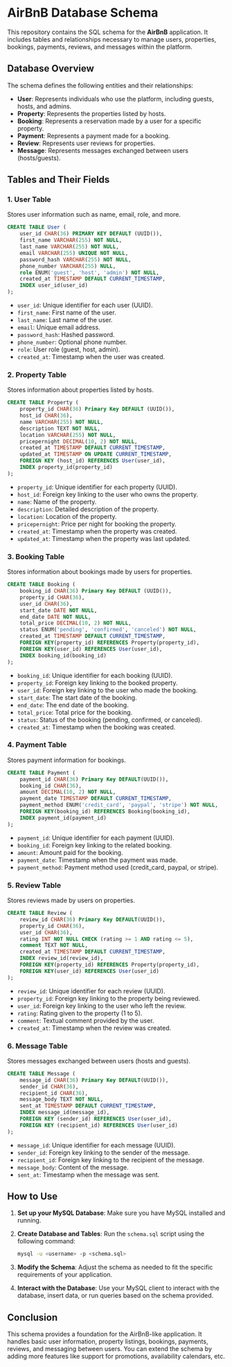 # AirBnB Database Schema

This repository contains the SQL schema for the **AirBnB** application. It includes tables and relationships necessary to manage users, properties, bookings, payments, reviews, and messages within the platform.

## Database Overview

The schema defines the following entities and their relationships:

- **User**: Represents individuals who use the platform, including guests, hosts, and admins.
- **Property**: Represents the properties listed by hosts.
- **Booking**: Represents a reservation made by a user for a specific property.
- **Payment**: Represents a payment made for a booking.
- **Review**: Represents user reviews for properties.
- **Message**: Represents messages exchanged between users (hosts/guests).

## Tables and Their Fields

### 1. **User Table**
Stores user information such as name, email, role, and more.

```sql
CREATE TABLE User (
    user_id CHAR(36) PRIMARY KEY DEFAULT (UUID()),
    first_name VARCHAR(255) NOT NULL,
    last_name VARCHAR(255) NOT NULL,
    email VARCHAR(255) UNIQUE NOT NULL,
    password_hash VARCHAR(255) NOT NULL,
    phone_number VARCHAR(255) NULL,
    role ENUM('guest', 'host', 'admin') NOT NULL,
    created_at TIMESTAMP DEFAULT CURRENT_TIMESTAMP,
    INDEX user_id(user_id)
);
```

- `user_id`: Unique identifier for each user (UUID).
- `first_name`: First name of the user.
- `last_name`: Last name of the user.
- `email`: Unique email address.
- `password_hash`: Hashed password.
- `phone_number`: Optional phone number.
- `role`: User role (guest, host, admin).
- `created_at`: Timestamp when the user was created.

### 2. **Property Table**
Stores information about properties listed by hosts.

```sql
CREATE TABLE Property (
    property_id CHAR(36) Primary Key DEFAULT (UUID()),
    host_id CHAR(36),
    name VARCHAR(255) NOT NULL,
    description TEXT NOT NULL,
    location VARCHAR(255) NOT NULL,
    pricepernight DECIMAL(10, 2) NOT NULL,
    created_at TIMESTAMP DEFAULT CURRENT_TIMESTAMP,
    updated_at TIMESTAMP ON UPDATE CURRENT_TIMESTAMP,
    FOREIGN KEY (host_id) REFERENCES User(user_id),
    INDEX property_id(property_id)
);
```

- `property_id`: Unique identifier for each property (UUID).
- `host_id`: Foreign key linking to the user who owns the property.
- `name`: Name of the property.
- `description`: Detailed description of the property.
- `location`: Location of the property.
- `pricepernight`: Price per night for booking the property.
- `created_at`: Timestamp when the property was created.
- `updated_at`: Timestamp when the property was last updated.

### 3. **Booking Table**
Stores information about bookings made by users for properties.

```sql
CREATE TABLE Booking (
    booking_id CHAR(36) Primary Key DEFAULT (UUID()),
    property_id CHAR(36),
    user_id CHAR(36),
    start_date DATE NOT NULL,
    end_date DATE NOT NULL,
    total_price DECIMAL(10, 2) NOT NULL,
    status ENUM('pending', 'confirmed', 'canceled') NOT NULL,
    created_at TIMESTAMP DEFAULT CURRENT_TIMESTAMP,
    FOREIGN KEY(property_id) REFERENCES Property(property_id),
    FOREIGN KEY(user_id) REFERENCES User(user_id),
    INDEX booking_id(booking_id)
);
```

- `booking_id`: Unique identifier for each booking (UUID).
- `property_id`: Foreign key linking to the booked property.
- `user_id`: Foreign key linking to the user who made the booking.
- `start_date`: The start date of the booking.
- `end_date`: The end date of the booking.
- `total_price`: Total price for the booking.
- `status`: Status of the booking (pending, confirmed, or canceled).
- `created_at`: Timestamp when the booking was created.

### 4. **Payment Table**
Stores payment information for bookings.

```sql
CREATE TABLE Payment (
    payment_id CHAR(36) Primary Key DEFAULT(UUID()),
    booking_id CHAR(36),
    amount DECIMAL(10, 2) NOT NULL,
    payment_date TIMESTAMP DEFAULT CURRENT_TIMESTAMP,
    payment_method ENUM('credit_card', 'paypal', 'stripe') NOT NULL,
    FOREIGN KEY(booking_id) REFERENCES Booking(booking_id),
    INDEX payment_id(payment_id)
);
```

- `payment_id`: Unique identifier for each payment (UUID).
- `booking_id`: Foreign key linking to the related booking.
- `amount`: Amount paid for the booking.
- `payment_date`: Timestamp when the payment was made.
- `payment_method`: Payment method used (credit_card, paypal, or stripe).

### 5. **Review Table**
Stores reviews made by users on properties.

```sql
CREATE TABLE Review (
    review_id CHAR(36) Primary Key DEFAULT(UUID()),
    property_id CHAR(36),
    user_id CHAR(36),
    rating INT NOT NULL CHECK (rating >= 1 AND rating <= 5),
    comment TEXT NOT NULL,
    created_at TIMESTAMP DEFAULT CURRENT_TIMESTAMP,
    INDEX review_id(review_id),
    FOREIGN KEY(property_id) REFERENCES Property(property_id),
    FOREIGN KEY(user_id) REFERENCES User(user_id)
);
```

- `review_id`: Unique identifier for each review (UUID).
- `property_id`: Foreign key linking to the property being reviewed.
- `user_id`: Foreign key linking to the user who left the review.
- `rating`: Rating given to the property (1 to 5).
- `comment`: Textual comment provided by the user.
- `created_at`: Timestamp when the review was created.

### 6. **Message Table**
Stores messages exchanged between users (hosts and guests).

```sql
CREATE TABLE Message (
    message_id CHAR(36) Primary Key DEFAULT(UUID()),
    sender_id CHAR(36),
    recipient_id CHAR(36),
    message_body TEXT NOT NULL,
    sent_at TIMESTAMP DEFAULT CURRENT_TIMESTAMP,
    INDEX message_id(message_id),
    FOREIGN KEY (sender_id) REFERENCES User(user_id),
    FOREIGN KEY (recipient_id) REFERENCES User(user_id)
);
```

- `message_id`: Unique identifier for each message (UUID).
- `sender_id`: Foreign key linking to the sender of the message.
- `recipient_id`: Foreign key linking to the recipient of the message.
- `message_body`: Content of the message.
- `sent_at`: Timestamp when the message was sent.

## How to Use

1. **Set up your MySQL Database**: Make sure you have MySQL installed and running.
   
2. **Create Database and Tables**: Run the `schema.sql` script using the following command:

    ```bash
    mysql -u <username> -p <schema.sql>
    ```

3. **Modify the Schema**: Adjust the schema as needed to fit the specific requirements of your application.

4. **Interact with the Database**: Use your MySQL client to interact with the database, insert data, or run queries based on the schema provided.

## Conclusion

This schema provides a foundation for the AirBnB-like application. It handles basic user information, property listings, bookings, payments, reviews, and messaging between users. You can extend the schema by adding more features like support for promotions, availability calendars, etc.